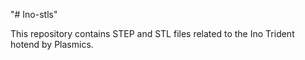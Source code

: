 "# Ino-stls" 

This repository contains STEP and STL files related to the Ino Trident hotend by Plasmics.
